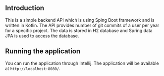 ## Introduction
This is a simple backend API which is using Sping Boot framework and is written in Kotlin. The API provides number of git commits of a user per year for a specific project.
The data is stored in H2 database and Spring data JPA is used to access the database.

## Running the application
You can run the application through Intellij. The application will be available at ```http://localhost:8080/```.